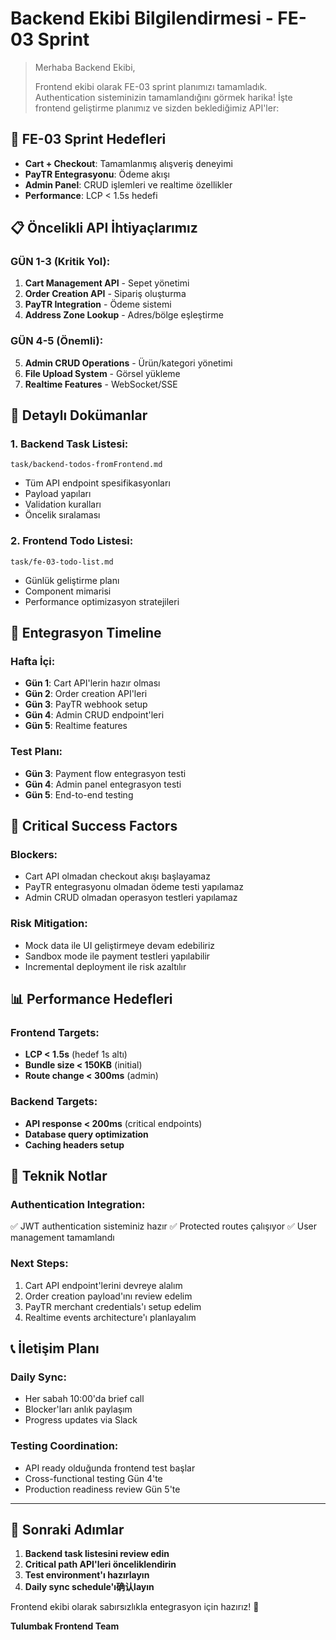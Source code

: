 # Backend Ekibi Bilgilendirmesi - FE-03 Sprint

> Merhaba Backend Ekibi, 
> 
> Frontend ekibi olarak FE-03 sprint planımızı tamamladık. Authentication sisteminizin tamamlandığını görmek harika! 
> İşte frontend geliştirme planımız ve sizden beklediğimiz API'ler:

## 🎯 FE-03 Sprint Hedefleri
- **Cart + Checkout**: Tamamlanmış alışveriş deneyimi
- **PayTR Entegrasyonu**: Ödeme akışı
- **Admin Panel**: CRUD işlemleri ve realtime özellikler
- **Performance**: LCP < 1.5s hedefi

## 📋 Öncelikli API İhtiyaçlarımız

### GÜN 1-3 (Kritik Yol):
1. **Cart Management API** - Sepet yönetimi
2. **Order Creation API** - Sipariş oluşturma
3. **PayTR Integration** - Ödeme sistemi
4. **Address Zone Lookup** - Adres/bölge eşleştirme

### GÜN 4-5 (Önemli):
5. **Admin CRUD Operations** - Ürün/kategori yönetimi
6. **File Upload System** - Görsel yükleme
7. **Realtime Features** - WebSocket/SSE

## 📄 Detaylı Dokümanlar

### 1. Backend Task Listesi:
`task/backend-todos-fromFrontend.md`
- Tüm API endpoint spesifikasyonları
- Payload yapıları
- Validation kuralları
- Öncelik sıralaması

### 2. Frontend Todo Listesi:
`task/fe-03-todo-list.md`
- Günlük geliştirme planı
- Component mimarisi
- Performance optimizasyon stratejileri

## 🔄 Entegrasyon Timeline

### Hafta İçi:
- **Gün 1**: Cart API'lerin hazır olması
- **Gün 2**: Order creation API'leri
- **Gün 3**: PayTR webhook setup
- **Gün 4**: Admin CRUD endpoint'leri
- **Gün 5**: Realtime features

### Test Planı:
- **Gün 3**: Payment flow entegrasyon testi
- **Gün 4**: Admin panel entegrasyon testi
- **Gün 5**: End-to-end testing

## 🚀 Critical Success Factors

### Blockers:
- Cart API olmadan checkout akışı başlayamaz
- PayTR entegrasyonu olmadan ödeme testi yapılamaz
- Admin CRUD olmadan operasyon testleri yapılamaz

### Risk Mitigation:
- Mock data ile UI geliştirmeye devam edebiliriz
- Sandbox mode ile payment testleri yapılabilir
- Incremental deployment ile risk azaltılır

## 📊 Performance Hedefleri

### Frontend Targets:
- **LCP < 1.5s** (hedef 1s altı)
- **Bundle size < 150KB** (initial)
- **Route change < 300ms** (admin)

### Backend Targets:
- **API response < 200ms** (critical endpoints)
- **Database query optimization**
- **Caching headers setup**

## 🔧 Teknik Notlar

### Authentication Integration:
✅ JWT authentication sisteminiz hazır
✅ Protected routes çalışıyor
✅ User management tamamlandı

### Next Steps:
1. Cart API endpoint'lerini devreye alalım
2. Order creation payload'ını review edelim
3. PayTR merchant credentials'ı setup edelim
4. Realtime events architecture'ı planlayalım

## 📞 İletişim Planı

### Daily Sync:
- Her sabah 10:00'da brief call
- Blocker'ları anlık paylaşım
- Progress updates via Slack

### Testing Coordination:
- API ready olduğunda frontend test başlar
- Cross-functional testing Gün 4'te
- Production readiness review Gün 5'te

---

## 🎉 Sonraki Adımlar

1. **Backend task listesini review edin**
2. **Critical path API'leri önceliklendirin**
3. **Test environment'ı hazırlayın**
4. **Daily sync schedule'ı确认layın**

Frontend ekibi olarak sabırsızlıkla entegrasyon için hazırız! 🚀

**Tulumbak Frontend Team**
